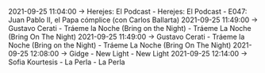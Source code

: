2021-09-25 11:04:00 -> Herejes: El Podcast - Herejes: El Podcast - E047: Juan Pablo II, el Papa cómplice (con Carlos Ballarta)
2021-09-25 11:49:00 -> Gustavo Cerati - Tráeme la Noche (Bring on the Night) - Tráeme La Noche (Bring On The Night)
2021-09-25 11:49:00 -> Gustavo Cerati - Tráeme la Noche (Bring on the Night) - Tráeme La Noche (Bring On The Night)
2021-09-25 12:08:00 -> Gidge - New Light - New Light
2021-09-25 12:14:00 -> Sofia Kourtesis - La Perla - La Perla
